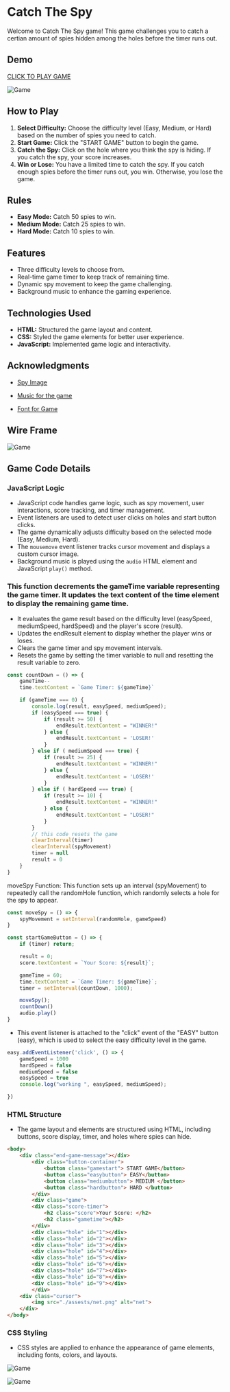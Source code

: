 # Catch The Spy

Welcome to Catch The Spy game! This game challenges you to catch a certian amount of spies hidden among the holes before the timer runs out.

## Demo

[CLICK TO PLAY GAME](https://luqmanmahmoodbutt.github.io/catch-the-spy/)

![Game](/assests/gamepic.png)

## How to Play

1. **Select Difficulty:** Choose the difficulty level (Easy, Medium, or Hard) based on the number of spies you need to catch.
2. **Start Game:** Click the "START GAME" button to begin the game.
3. **Catch the Spy:** Click on the hole where you think the spy is hiding. If you catch the spy, your score increases.
4. **Win or Lose:** You have a limited time to catch the spy. If you catch enough spies before the timer runs out, you win. Otherwise, you lose the game.

## Rules

- **Easy Mode:** Catch 50 spies to win.
- **Medium Mode:** Catch 25 spies to win.
- **Hard Mode:** Catch 10 spies to win.

## Features

- Three difficulty levels to choose from.
- Real-time game timer to keep track of remaining time.
- Dynamic spy movement to keep the game challenging.
- Background music to enhance the gaming experience.

## Technologies Used

- **HTML:** Structured the game layout and content.
- **CSS:** Styled the game elements for better user experience.
- **JavaScript:** Implemented game logic and interactivity.

## Acknowledgments

- [Spy Image](https://www.cleanpng.com/png-rowan-atkinson-png-55414/)

- [Music for the game](https://www.youtube.com/watch?v=U9FzgsF2T-s&ab_channel=TheAmericanGazette)

- [Font for Game](https://fonts.google.com/)
## Wire Frame

![Game](/assests/wireframe.png)

## Game Code Details

### JavaScript Logic
- JavaScript code handles game logic, such as spy movement, user interactions, score tracking, and timer management.
- Event listeners are used to detect user clicks on holes and start button clicks.
- The game dynamically adjusts difficulty based on the selected mode (Easy, Medium, Hard).
- The `mousemove` event listener tracks cursor movement and displays a custom cursor image.
- Background music is played using the `audio` HTML element and JavaScript `play()` method.


### This function decrements the gameTime variable representing the game timer. It updates the text content of the time element to display the remaining game time.
- It evaluates the game result based on the difficulty level (easySpeed, mediumSpeed, hardSpeed) and the player's score (result).
- Updates the endResult element to display whether the player wins or loses.
- Clears the game timer and spy movement intervals.
- Resets the game by setting the timer variable to null and resetting the result variable to zero.
```js
const countDown = () => {
    gameTime--
    time.textContent = `Game Timer: ${gameTime}`

    if (gameTime === 0) {
        console.log(result, easySpeed, mediumSpeed);
        if (easySpeed === true) {
            if (result >= 50) {
                endResult.textContent = "WINNER!"
            } else {
                endResult.textContent = 'LOSER!'
            } 
        } else if ( mediumSpeed === true) {
            if (result >= 25) {
                endResult.textContent = "WINNER!"
            } else {
                endResult.textContent = 'LOSER!'
            }
        } else if ( hardSpeed === true) {
            if (result >= 10) {
                endResult.textContent = "WINNER!"
            } else {
                endResult.textContent = "LOSER!"
            }
        }
        // this code resets the game
        clearInterval(timer)
        clearInterval(spyMovement)
        timer = null
        result = 0
    }
}
```
moveSpy Function:
This function sets up an interval (spyMovement) to repeatedly call the randomHole function, which randomly selects a hole for the spy to appear.

```js
const moveSpy = () => {
    spyMovement = setInterval(randomHole, gameSpeed)
}

const startGameButton = () => {
    if (timer) return;

    result = 0;
    score.textContent = `Your Score: ${result}`;

    gameTime = 60;
    time.textContent = `Game Timer: ${gameTime}`;
    timer = setInterval(countDown, 1000);

    moveSpy();
    countDown()
    audio.play()
}
```

- This event listener is attached to the "click" event of the "EASY" button (easy), which is used to select the easy difficulty level in the game.
```js
easy.addEventListener('click', () => {
    gameSpeed = 1000
    hardSpeed = false
    mediumSpeed = false
    easySpeed = true
    console.log("working ", easySpeed, mediumSpeed);

})
```
### HTML Structure
- The game layout and elements are structured using HTML, including buttons, score display, timer, and holes where spies can hide.

```html
<body>
    <div class="end-game-message"></div>
        <div class="button-container">
            <button class="gamestart"> START GAME</button>
            <button class="easybutton"> EASY</button>
            <button class="mediumbutton"> MEDIUM </button>
            <button class="hardbutton"> HARD </button>
        </div>
        <div class="game">
        <div class="score-timer">
            <h2 class="score">Your Score: </h2>
            <h2 class="gametime"></h2>
        </div>
        <div class="hole" id="1"></div>
        <div class="hole" id="2"></div>
        <div class="hole" id="3"></div>
        <div class="hole" id="4"></div>
        <div class="hole" id="5"></div>
        <div class="hole" id="6"></div>
        <div class="hole" id="7"></div>
        <div class="hole" id="8"></div>
        <div class="hole" id="9"></div>
        </div>
    <div class="cursor">
        <img src="./assests/net.png" alt="net">
    </div>
</body>
```

### CSS Styling
- CSS styles are applied to enhance the appearance of game elements, including fonts, colors, and layouts.

![Game](/assests/gametitle.png)

![Game](/assests/gametime.png)

